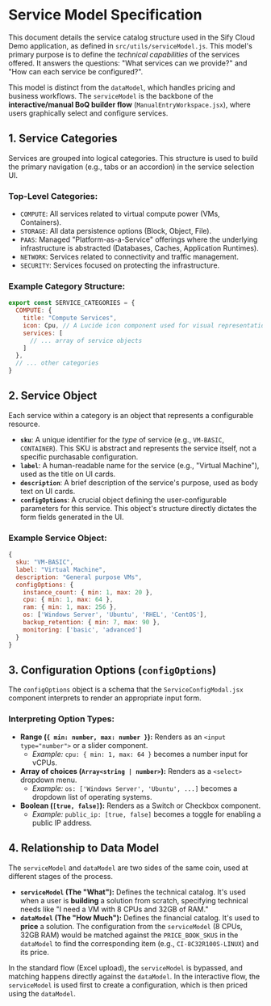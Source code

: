 # Service Model Specification

This document details the service catalog structure used in the Sify Cloud Demo application, as defined in `src/utils/serviceModel.js`. This model's primary purpose is to define the *technical capabilities* of the services offered. It answers the questions: "What services can we provide?" and "How can each service be configured?".

This model is distinct from the `dataModel`, which handles pricing and business workflows. The `serviceModel` is the backbone of the **interactive/manual BoQ builder flow** (`ManualEntryWorkspace.jsx`), where users graphically select and configure services.

## 1. Service Categories

Services are grouped into logical categories. This structure is used to build the primary navigation (e.g., tabs or an accordion) in the service selection UI.

### Top-Level Categories:
- `COMPUTE`: All services related to virtual compute power (VMs, Containers).
- `STORAGE`: All data persistence options (Block, Object, File).
- `PAAS`: Managed "Platform-as-a-Service" offerings where the underlying infrastructure is abstracted (Databases, Caches, Application Runtimes).
- `NETWORK`: Services related to connectivity and traffic management.
- `SECURITY`: Services focused on protecting the infrastructure.

### Example Category Structure:
```javascript
export const SERVICE_CATEGORIES = {
  COMPUTE: {
    title: "Compute Services",
    icon: Cpu, // A Lucide icon component used for visual representation in the UI.
    services: [
      // ... array of service objects
    ]
  },
  // ... other categories
}
```

## 2. Service Object

Each service within a category is an object that represents a configurable resource.

- **`sku`**: A unique identifier for the *type* of service (e.g., `VM-BASIC`, `CONTAINER`). This SKU is abstract and represents the service itself, not a specific purchasable configuration.
- **`label`**: A human-readable name for the service (e.g., "Virtual Machine"), used as the title on UI cards.
- **`description`**: A brief description of the service's purpose, used as body text on UI cards.
- **`configOptions`**: A crucial object defining the user-configurable parameters for this service. This object's structure directly dictates the form fields generated in the UI.

### Example Service Object:
```javascript
{ 
  sku: "VM-BASIC", 
  label: "Virtual Machine", 
  description: "General purpose VMs",
  configOptions: {
    instance_count: { min: 1, max: 20 },
    cpu: { min: 1, max: 64 },
    ram: { min: 1, max: 256 },
    os: ['Windows Server', 'Ubuntu', 'RHEL', 'CentOS'],
    backup_retention: { min: 7, max: 90 },
    monitoring: ['basic', 'advanced']
  }
}
```

## 3. Configuration Options (`configOptions`)

The `configOptions` object is a schema that the `ServiceConfigModal.jsx` component interprets to render an appropriate input form.

### Interpreting Option Types:
- **Range (`{ min: number, max: number }`):** Renders as an `<input type="number">` or a slider component.
  - *Example:* `cpu: { min: 1, max: 64 }` becomes a number input for vCPUs.
- **Array of choices (`Array<string | number>`):** Renders as a `<select>` dropdown menu.
  - *Example:* `os: ['Windows Server', 'Ubuntu', ...]` becomes a dropdown list of operating systems.
- **Boolean (`[true, false]`):** Renders as a Switch or Checkbox component.
  - *Example:* `public_ip: [true, false]` becomes a toggle for enabling a public IP address.

## 4. Relationship to Data Model

The `serviceModel` and `dataModel` are two sides of the same coin, used at different stages of the process.

- **`serviceModel` (The "What"):** Defines the technical catalog. It's used when a user is **building** a solution from scratch, specifying technical needs like "I need a VM with 8 CPUs and 32GB of RAM."
- **`dataModel` (The "How Much"):** Defines the financial catalog. It's used to **price** a solution. The configuration from the `serviceModel` (8 CPUs, 32GB RAM) would be matched against the `PRICE_BOOK_SKUS` in the `dataModel` to find the corresponding item (e.g., `CI-8C32R100S-LINUX`) and its price.

In the standard flow (Excel upload), the `serviceModel` is bypassed, and matching happens directly against the `dataModel`. In the interactive flow, the `serviceModel` is used first to create a configuration, which is then priced using the `dataModel`. 